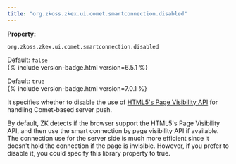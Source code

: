 ```yaml
---
title: "org.zkoss.zkex.ui.comet.smartconnection.disabled"
---
```


**Property:**

`org.zkoss.zkex.ui.comet.smartconnection.disabled`

Default:  `false`  
{% include version-badge.html version=6.5.1 %}

Default:  `true`  
{% include version-badge.html version=7.0.1 %}

It specifies whether to disable the use of [HTML5's Page Visibility API](http://www.w3.org/TR/page-visibility/) for handling Comet-based
server push.

By default, ZK detects if the browser support the HTML5's Page
Visibility API, and then use the smart connection by page visibility API
if available. The connection use for the server side is much more
efficient since it doesn't hold the connection if the page is invisible.
However, if you prefer to disable it, you could specify this library
property to true.

